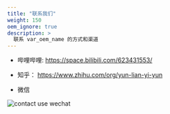 ```yaml
---
title: "联系我们"
weight: 150
oem_ignore: true
description: >
  联系 var_oem_name 的方式和渠道
---
```


* 哔哩哔哩:  https://space.bilibili.com/623431553/

* 知乎： https://www.zhihu.com/org/yun-lian-yi-yun

* 微信

![contact use wechat](/images/contact_me_qr_20210701.png)
